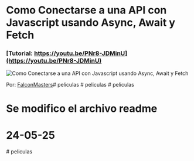 # Como Conectarse a una API con Javascript usando Async, Await y Fetch

### [Tutorial: https://youtu.be/PNr8-JDMinU](https://youtu.be/PNr8-JDMinU)

![Como Conectarse a una API con Javascript usando Async, Await y Fetch](https://raw.githubusercontent.com/falconmasters/como-conectarse-a-una-api-javascript/master/img/thumb.png)

Por: [FalconMasters](http://www.falconmasters.com)#   p e l i c u l a s 
 
 #   p e l i c u l a s 
 
 #   p e l i c u l a s 
 
 

# Se modifico el archivo readme

# 24-05-25
#   p e l i c u l a s  
 